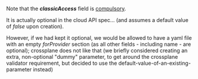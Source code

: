 Note that the ___classicAccess___ field is <ins>compulsory</ins>.

It is actually optional in the cloud API spec... (and assumes a default value of _false_ upon creation). 

However, if we had kept it optional, we would be allowed to have a yaml file with an empty _forProvider_ section (as all other fields - including name - are optional); crossplane does not like that (we briefly considered creating an extra, non-optional "dummy" parameter, to get around the crossplane validator requirement, but decided to use the default-value-of-an-existing-parameter instead)
